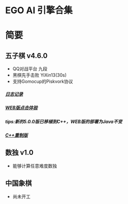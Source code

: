 # EGO AI 引擎合集

# 简要

## 五子棋 v4.6.0
- QQ对战平台 九段
- 黑棋先手击败 YiXin13(30s)
- 支持Gomocup的Piskvork协议

##### [日志记录](https://github.com/tangyan02/ego/blob/master/gomoku.md)
##### [WEB版点击体验](http://tangyancode.cn:8080/game)

##### tips:新的5.0.0版已移植到C++，WEB版的部署为Java不变
##### [C++重制版](https://github.com/tangyan02/ego-gomoku-c)

## 数独 v1.0
- 能够计算任意难度数独

## 中国象棋
- 尚未开工
